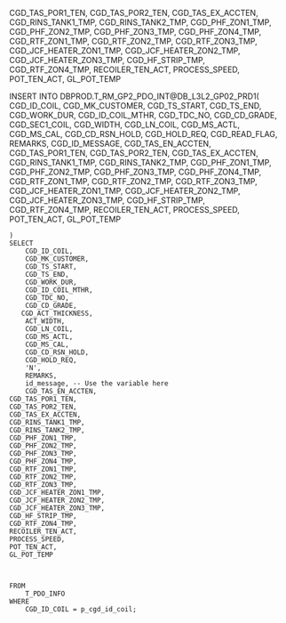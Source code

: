 CGD_TAS_POR1_TEN, 
	CGD_TAS_POR2_TEN, 
	CGD_TAS_EX_ACCTEN, 
	CGD_RINS_TANK1_TMP, 
	CGD_RINS_TANK2_TMP, 
	CGD_PHF_ZON1_TMP, 
	CGD_PHF_ZON2_TMP, 
	CGD_PHF_ZON3_TMP, 
	CGD_PHF_ZON4_TMP, 
	CGD_RTF_ZON1_TMP, 
	CGD_RTF_ZON2_TMP, 
	CGD_RTF_ZON3_TMP, 
	CGD_JCF_HEATER_ZON1_TMP, 
	CGD_JCF_HEATER_ZON2_TMP, 
	CGD_JCF_HEATER_ZON3_TMP, 
    CGD_HF_STRIP_TMP,
    CGD_RTF_ZON4_TMP, 
	RECOILER_TEN_ACT, 
	PROCESS_SPEED, 
	POT_TEN_ACT, 
	GL_POT_TEMP

INSERT INTO DBPROD.T_RM_GP2_PDO_INT@DB_L3L2_GP02_PRD1(
        CGD_ID_COIL,
        CGD_MK_CUSTOMER,
        CGD_TS_START,
        CGD_TS_END,
        CGD_WORK_DUR,
        CGD_ID_COIL_MTHR,
        CGD_TDC_NO,
        CGD_CD_GRADE,
       CGD_SEC1_COIL,
        CGD_WIDTH,
        CGD_LN_COIL,
        CGD_MS_ACTL,
        CGD_MS_CAL,
        CGD_CD_RSN_HOLD,
        CGD_HOLD_REQ,
        CGD_READ_FLAG,
        REMARKS,
        CGD_ID_MESSAGE,
		CGD_TAS_EN_ACCTEN, 
	CGD_TAS_POR1_TEN, 
	CGD_TAS_POR2_TEN, 
	CGD_TAS_EX_ACCTEN, 
	CGD_RINS_TANK1_TMP, 
	CGD_RINS_TANK2_TMP, 
	CGD_PHF_ZON1_TMP, 
	CGD_PHF_ZON2_TMP, 
	CGD_PHF_ZON3_TMP, 
	CGD_PHF_ZON4_TMP, 
	CGD_RTF_ZON1_TMP, 
	CGD_RTF_ZON2_TMP, 
	CGD_RTF_ZON3_TMP, 
	CGD_JCF_HEATER_ZON1_TMP, 
	CGD_JCF_HEATER_ZON2_TMP, 
	CGD_JCF_HEATER_ZON3_TMP, 
    CGD_HF_STRIP_TMP,
    CGD_RTF_ZON4_TMP, 
	RECOILER_TEN_ACT, 
	PROCESS_SPEED, 
	POT_TEN_ACT, 
	GL_POT_TEMP


    )
    SELECT
        CGD_ID_COIL,          
        CGD_MK_CUSTOMER,        
        CGD_TS_START,          
        CGD_TS_END,            
        CGD_WORK_DUR,          
        CGD_ID_COIL_MTHR,      
        CGD_TDC_NO,            
        CGD_CD_GRADE,          
       CGD_ACT_THICKNESS,          
        ACT_WIDTH,              
        CGD_LN_COIL,            
        CGD_MS_ACTL,            
        CGD_MS_CAL,            
        CGD_CD_RSN_HOLD,        
        CGD_HOLD_REQ,          
        'N',                    
        REMARKS,  
        id_message, -- Use the variable here
		CGD_TAS_EN_ACCTEN, 
	CGD_TAS_POR1_TEN, 
	CGD_TAS_POR2_TEN, 
	CGD_TAS_EX_ACCTEN, 
	CGD_RINS_TANK1_TMP, 
	CGD_RINS_TANK2_TMP, 
	CGD_PHF_ZON1_TMP, 
	CGD_PHF_ZON2_TMP, 
	CGD_PHF_ZON3_TMP, 
	CGD_PHF_ZON4_TMP, 
	CGD_RTF_ZON1_TMP, 
	CGD_RTF_ZON2_TMP, 
	CGD_RTF_ZON3_TMP, 
	CGD_JCF_HEATER_ZON1_TMP, 
	CGD_JCF_HEATER_ZON2_TMP, 
	CGD_JCF_HEATER_ZON3_TMP, 
    CGD_HF_STRIP_TMP,
    CGD_RTF_ZON4_TMP, 
	RECOILER_TEN_ACT, 
	PROCESS_SPEED, 
	POT_TEN_ACT, 
	GL_POT_TEMP



    FROM
        T_PDO_INFO
    WHERE
        CGD_ID_COIL = p_cgd_id_coil;
